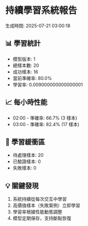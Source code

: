 
# 持續學習系統報告

生成時間: 2025-07-21 03:00:18

## 📊 學習統計
- 模型版本: 1
- 總樣本數: 20
- 成功樣本: 16
- 當前準確率: 80.0%
- 學習率: 0.009000000000000001

## 📈 每小時性能
- 02:00 - 準確率: 66.7% (3 樣本)
- 03:00 - 準確率: 82.4% (17 樣本)

## 🎯 學習緩衝區
- 待處理樣本: 20
- 已驗證樣本: 0
- 失敗樣本: 0

## 💡 關鍵發現
1. 系統持續從每次交互中學習
2. 高價值樣本（失敗案例）立即學習
3. 學習率根據性能動態調整
4. 模型定期保存，支持斷點恢復
